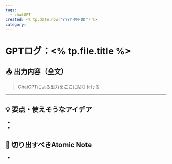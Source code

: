 ```yaml
---
tags:
  - chatGPT
created: <% tp.date.now("YYYY-MM-DD") %>
category:
---
```


# GPTログ：<% tp.file.title %>

## 📥 出力内容（全文）
> ChatGPTによる出力をここに貼り付ける
> 
> 
> 

---

## 💡 要点・使えそうなアイデア
- 
- 

## 🔗 切り出すべきAtomic Note
-
